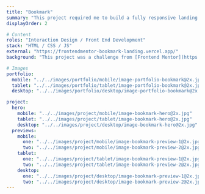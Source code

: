 ```yaml
---
title: "Bookmark"
summary: "This project required me to build a fully responsive landing page to the designs provided. The page is created so that everything is progressively enhanced in case CSS or JavaScript fail. The burger-menu will not kick in and all navigation items remain visible, the tabbed interface will not hide any content, and the `details-summary` FAQ section will work, but not animate on open. It won't look great, but everything should still be visible and work."
displayOrder: 2

# Content
roles: "Interaction Design / Front End Development"
stack: "HTML / CSS / JS"
external: "https://frontendmentor-bookmark-landing.vercel.app/"
background: "This project was a challenge from [Frontend Mentor](https://www.frontendmentor.io). I used Heydon Pickering's [in-depth write up on tabbed interfaces](https://inclusive-components.design/tabbed-interfaces/) as a basis for the tabbed component, which was especially useful for dealing with the tab order. The burger-menu is based on Andy Bell's totally full on [fully responsive progressively enhanced burger menu ](https://piccalil.li/tutorial/build-a-fully-responsive-progressively-enhanced-burger-menu/) which is excellent and very robust."

# Images
portfolio:
  mobile: "../../images/portfolio/mobile/image-portfolio-bookmark@2x.jpg"
  tablet: "../../images/portfolio/tablet/image-portfolio-bookmark@2x.jpg"
  desktop: "../../images/portfolio/desktop/image-portfolio-bookmark@2x.jpg"

project:
  hero:
    mobile: "../../images/project/mobile/image-bookmark-hero@2x.jpg"
    tablet: "../../images/project/tablet/image-bookmark-hero@2x.jpg"
    desktop: "../../images/project/desktop/image-bookmark-hero@2x.jpg"
  previews:
    mobile:
      one: "../../images/project/mobile/image-bookmark-preview-1@2x.jpg"
      two: "../../images/project/mobile/image-bookmark-preview-2@2x.jpg"
    tablet:
      one: "../../images/project/tablet/image-bookmark-preview-1@2x.jpg"
      two: "../../images/project/tablet/image-bookmark-preview-2@2x.jpg"
    desktop:
      one: "../../images/project/desktop/image-bookmark-preview-1@2x.jpg"
      two: "../../images/project/desktop/image-bookmark-preview-2@2x.jpg"
---
```

